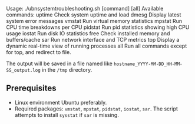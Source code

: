 Usage: ./ubnsystemtroubleshooting.sh [command] [all]
Available commands:
  uptime       Check system uptime and load
  dmesg        Display latest system error messages
  vmstat       Run virtual memory statistics
  mpstat       Run CPU time breakdowns per CPU
  pidstat      Run pid statistics showing high CPU usage
  iostat       Run disk IO statistics
  free         Check installed memory and buffers/cache
  sar          Run network interface and TCP metrics
  top          Display a dynamic real-time view of running processes
  all          Run all commands except for top, and redirect to file.


The output will be saved in a file named like `hostname_YYYY-MM-DD_HH-MM-SS_output.log` in the `/tmp` directory.

## Prerequisites

- Linux environment Ubuntu preferably. 
- Required packages: `vmstat`, `mpstat`, `pidstat`, `iostat`, `sar`. The script attempts to install `sysstat` if `sar` is missing.
